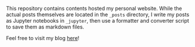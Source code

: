 This repository contains contents hosted my personal website. While the actual posts themselves are located in the `_posts` directory, I write my posts as Jupyter notebooks in `_jupyter`, then use a formatter and converter script to save them as markdown files. 

Feel free to visit my blog [here](https://kylehh.github.io)!
